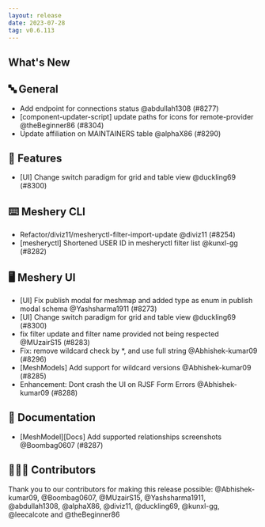 ```yaml
---
layout: release
date: 2023-07-28
tag: v0.6.113
---
```


## What's New

## 🔤 General

- Add endpoint for connections status @abdullah1308 (#8277)
- [component-updater-script] update paths for icons for remote-provider @theBeginner86 (#8304)
- Update affiliation on MAINTAINERS table @alphaX86 (#8290)

## 🚀 Features

- [UI] Change switch paradigm for grid and table view @duckling69 (#8300)

## ⌨️ Meshery CLI

- Refactor/diviz11/mesheryctl-filter-import-update @diviz11 (#8254)
- [mesheryctl] Shortened USER ID in mesheryctl filter list @kunxl-gg (#8282)

## 🖥 Meshery UI

- [UI] Fix publish modal for meshmap and added type as enum in publish modal schema @Yashsharma1911 (#8273)
- [UI] Change switch paradigm for grid and table view @duckling69 (#8300)
- fix filter update and filter name provided not being respected @MUzairS15 (#8283)
- Fix: remove wildcard check by \*, and use full string @Abhishek-kumar09 (#8296)
- [MeshModels] Add support for wildcard versions @Abhishek-kumar09 (#8285)
- Enhancement: Dont crash the UI on RJSF Form Errors @Abhishek-kumar09 (#8288)

## 📖 Documentation

- [MeshModel][Docs] Add supported relationships screenshots @Boombag0607 (#8287)

## 👨🏽‍💻 Contributors

Thank you to our contributors for making this release possible:
@Abhishek-kumar09, @Boombag0607, @MUzairS15, @Yashsharma1911, @abdullah1308, @alphaX86, @diviz11, @duckling69, @kunxl-gg, @leecalcote and @theBeginner86

